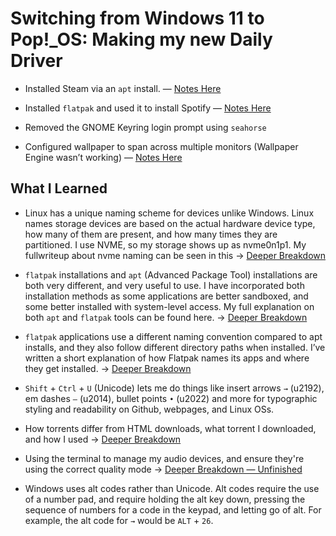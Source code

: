 # Switching from Windows 11 to Pop!_OS: Making my new Daily Driver

- Installed Steam via an `apt` install. — [Notes Here](/notes/expanded/Steam_Install_Explained.md)

- Installed `flatpak` and used it to install Spotify — [Notes Here](/notes/expanded/Flatpak_Install_Expanded.md)
  
- Removed the GNOME Keyring login prompt using `seahorse`

- Configured wallpaper to span across multiple monitors (Wallpaper Engine wasn’t working) — [Notes Here](/notes/expanded/Setting_Wallpapers.md)

## What I Learned
- Linux has a unique naming scheme for devices unlike Windows. Linux names storage devices are based on the actual hardware device type, how many of them are present, and how many times they are partitioned. I use NVME, so my storage shows up as nvme0n1p1. My fullwriteup about nvme naming can be seen in this → [Deeper Breakdown](/notes/expanded/NVME_naming_explained_linux.md)

- `flatpak` installations and `apt` (Advanced Package Tool) installations are both very different, and very useful to use. I have incorporated both installation methods as some applications are better sandboxed, and some better installed with system-level access. My full explanation on both `apt` and `flatpak` tools can be found here. → [Deeper Breakdown](/notes/expanded/Flatpak_and_Apt.md)

- `flatpak` applications use a different naming convention compared to apt installs, and they also follow different directory paths when installed. I’ve written a short explanation of how Flatpak names its apps and where they get installed. → [Deeper Breakdown](/notes/expanded/Flatpak_Naming_&_Location.md)

- `Shift` + `Ctrl` + `U` (Unicode) lets me do things like insert arrows `→` (u2192), em dashes `—` (u2014), bullet points `•` (u2022) and more for typographic styling and readability on Github, webpages, and Linux OSs.

- How torrents differ from HTML downloads, what torrent I downloaded, and how I used → [Deeper Breakdown](/notes/expanded/HTML&Torrents_HowTo.md)

- Using the terminal to manage my audio devices, and ensure they're using the correct quality mode → [Deeper Breakdown — Unfinished](/notes/expanded/Managing_and_Controlling_Audio.md)

- Windows uses alt codes rather than Unicode. Alt codes require the use of a number pad, and require holding the alt key down, pressing the sequence of numbers for a code in the keypad, and letting go of alt. For example, the alt code for `→` would be `ALT` + `26`. 
